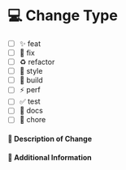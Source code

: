 # 💻 Change Type

<!-- For change type, change [ ] to [x]. -->

- [ ] ✨ feat
- [ ] 🐛 fix
- [ ] ♻️ refactor
- [ ] 💄 style
- [ ] 👷 build
- [ ] ⚡️ perf
- [ ] ✅ test
- [ ] 📝 docs
- [ ] 🔨 chore

#### 🔀 Description of Change

<!-- Thank you for your Pull Request. Please provide a description above. -->

#### 📝 Additional Information

<!-- Add any other context about the Pull Request here. -->
